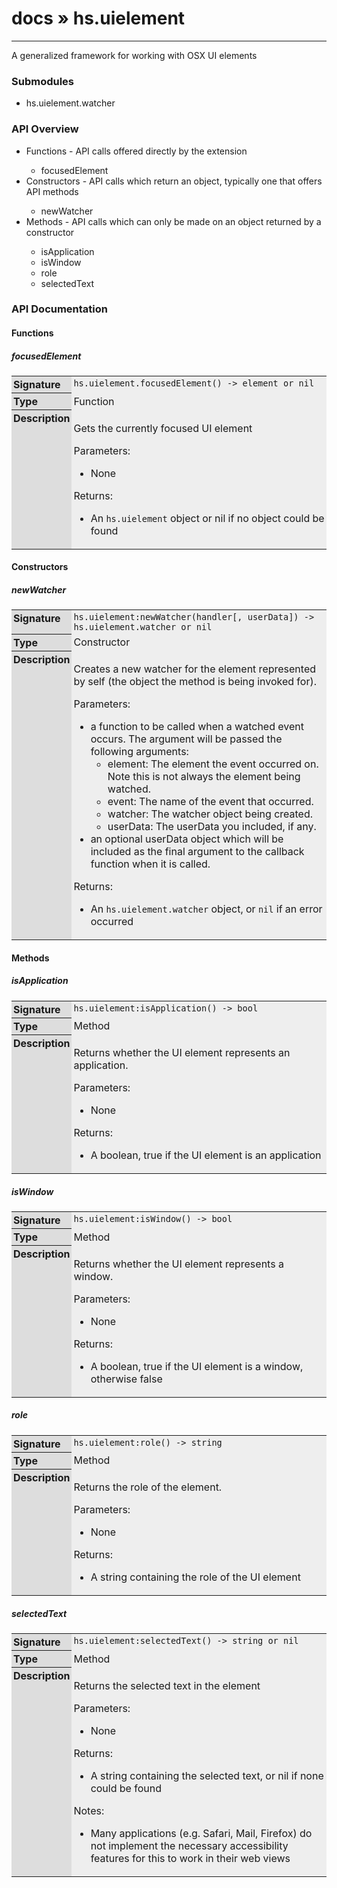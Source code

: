 # [docs](index.md) » hs.uielement
---

A generalized framework for working with OSX UI elements

<style type="text/css">
	a { text-decoration: none; }
	a:hover { text-decoration: underline; }
	th { background-color: #DDDDDD; vertical-align: top; padding: 3px; }
	td { width: 100%; background-color: #EEEEEE; vertical-align: top; padding: 3px; }
	table { width: 100% ; border: 1px solid #0; text-align: left; }
	section > table table td { width: 0; }
</style>
<link rel="stylesheet" href="../../css/docs.css" type="text/css" media="screen" />
<h3>Submodules</h3>
<ul>
<li><a href="hs.uielement.watcher.md">hs.uielement.watcher</a></li>
</ul>
<h3>API Overview</h3>
<ul>
<li>Functions - API calls offered directly by the extension</li>
  <ul>
	<li><a href="#focusedElement">focusedElement</a></li>
  </ul>
<li>Constructors - API calls which return an object, typically one that offers API methods</li>
  <ul>
	<li><a href="#newWatcher">newWatcher</a></li>
  </ul>
<li>Methods - API calls which can only be made on an object returned by a constructor</li>
  <ul>
	<li><a href="#isApplication">isApplication</a></li>
	<li><a href="#isWindow">isWindow</a></li>
	<li><a href="#role">role</a></li>
	<li><a href="#selectedText">selectedText</a></li>
  </ul>
</ul>
<h3>API Documentation</h3>
<h4 class="documentation-section">Functions</h4>
  <section id="focusedElement">
	<h5><a href="#focusedElement">focusedElement</a></h5>
	<table>
	  <tr>
		<th>Signature</th>
		<td><code>hs.uielement.focusedElement() -&gt; element or nil</code></td>
	  </tr>
	  <tr>
		<th>Type</th>
		<td>Function</td>
	  </tr>
	  <tr>
		<th>Description</th>
		<td><p>Gets the currently focused UI element</p>
<p>Parameters:</p>
<ul>
<li>None</li>
</ul>
<p>Returns:</p>
<ul>
<li>An <code>hs.uielement</code> object or nil if no object could be found</li>
</ul>
</td>
	  </tr>
	</table>
  </section>
<h4 class="documentation-section">Constructors</h4>
  <section id="newWatcher">
	<h5><a href="#newWatcher">newWatcher</a></h5>
	<table>
	  <tr>
		<th>Signature</th>
		<td><code>hs.uielement:newWatcher(handler[, userData]) -&gt; hs.uielement.watcher or nil</code></td>
	  </tr>
	  <tr>
		<th>Type</th>
		<td>Constructor</td>
	  </tr>
	  <tr>
		<th>Description</th>
		<td><p>Creates a new watcher for the element represented by self (the object the method is being invoked for).</p>
<p>Parameters:</p>
<ul>
<li>a function to be called when a watched event occurs.  The argument will be passed the following arguments:<ul>
<li>element: The element the event occurred on. Note this is not always the element being watched.</li>
<li>event: The name of the event that occurred.</li>
<li>watcher: The watcher object being created.</li>
<li>userData: The userData you included, if any.</li>
</ul>
</li>
<li>an optional userData object which will be included as the final argument to the callback function when it is called.</li>
</ul>
<p>Returns:</p>
<ul>
<li>An <code>hs.uielement.watcher</code> object, or <code>nil</code> if an error occurred</li>
</ul>
</td>
	  </tr>
	</table>
  </section>
<h4 class="documentation-section">Methods</h4>
  <section id="isApplication">
	<h5><a href="#isApplication">isApplication</a></h5>
	<table>
	  <tr>
		<th>Signature</th>
		<td><code>hs.uielement:isApplication() -&gt; bool</code></td>
	  </tr>
	  <tr>
		<th>Type</th>
		<td>Method</td>
	  </tr>
	  <tr>
		<th>Description</th>
		<td><p>Returns whether the UI element represents an application.</p>
<p>Parameters:</p>
<ul>
<li>None</li>
</ul>
<p>Returns:</p>
<ul>
<li>A boolean, true if the UI element is an application</li>
</ul>
</td>
	  </tr>
	</table>
  </section>
  <section id="isWindow">
	<h5><a href="#isWindow">isWindow</a></h5>
	<table>
	  <tr>
		<th>Signature</th>
		<td><code>hs.uielement:isWindow() -&gt; bool</code></td>
	  </tr>
	  <tr>
		<th>Type</th>
		<td>Method</td>
	  </tr>
	  <tr>
		<th>Description</th>
		<td><p>Returns whether the UI element represents a window.</p>
<p>Parameters:</p>
<ul>
<li>None</li>
</ul>
<p>Returns:</p>
<ul>
<li>A boolean, true if the UI element is a window, otherwise false</li>
</ul>
</td>
	  </tr>
	</table>
  </section>
  <section id="role">
	<h5><a href="#role">role</a></h5>
	<table>
	  <tr>
		<th>Signature</th>
		<td><code>hs.uielement:role() -&gt; string</code></td>
	  </tr>
	  <tr>
		<th>Type</th>
		<td>Method</td>
	  </tr>
	  <tr>
		<th>Description</th>
		<td><p>Returns the role of the element.</p>
<p>Parameters:</p>
<ul>
<li>None</li>
</ul>
<p>Returns:</p>
<ul>
<li>A string containing the role of the UI element</li>
</ul>
</td>
	  </tr>
	</table>
  </section>
  <section id="selectedText">
	<h5><a href="#selectedText">selectedText</a></h5>
	<table>
	  <tr>
		<th>Signature</th>
		<td><code>hs.uielement:selectedText() -&gt; string or nil</code></td>
	  </tr>
	  <tr>
		<th>Type</th>
		<td>Method</td>
	  </tr>
	  <tr>
		<th>Description</th>
		<td><p>Returns the selected text in the element</p>
<p>Parameters:</p>
<ul>
<li>None</li>
</ul>
<p>Returns:</p>
<ul>
<li>A string containing the selected text, or nil if none could be found</li>
</ul>
<p>Notes:</p>
<ul>
<li>Many applications (e.g. Safari, Mail, Firefox) do not implement the necessary accessibility features for this to work in their web views</li>
</ul>
</td>
	  </tr>
	</table>
  </section>

